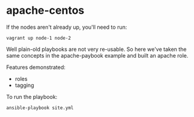 # apache-centos

If the nodes aren't already up, you'll need to run:

	vagrant up node-1 node-2


Well plain-old playbooks are not very re-usable.  So here we've taken the same concepts in the apache-paybook example and built an apache role.  

Features demonstrated:

* roles
* tagging

To run the playbook:

	ansible-playbook site.yml